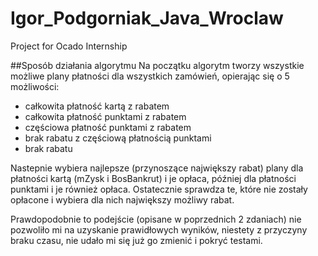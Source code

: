 # Igor_Podgorniak_Java_Wroclaw
Project for Ocado Internship


##Sposób działania algorytmu
Na początku algorytm tworzy wszystkie możliwe plany płatności dla wszystkich zamówień, opierając się o 5 możliwości:
- całkowita płatność kartą z rabatem
- całkowita płatność punktami z rabatem
- częściowa płatność punktami z rabatem
- brak rabatu z częściową płatnością punktami
- brak rabatu

Nastepnie wybiera najlepsze (przynoszące największy rabat) plany dla płatności kartą (mZysk i BosBankrut) i je opłaca, później dla płatności punktami i je również opłaca. Ostatecznie sprawdza te, które nie zostały opłacone i wybiera dla nich największy możliwy rabat.

Prawdopodobnie to podejście (opisane w poprzednich 2 zdaniach) nie pozwoliło mi na uzyskanie prawidłowych wyników, niestety z przyczyny braku czasu, nie udało mi się już go zmienić i pokryć testami.
